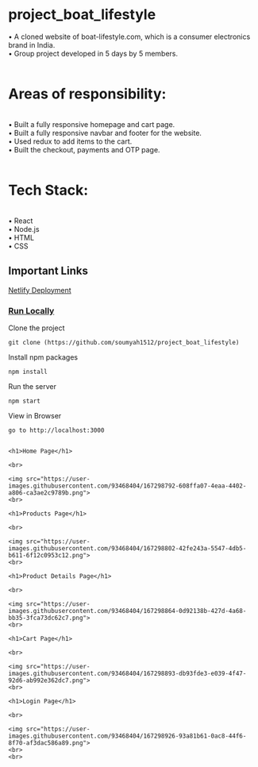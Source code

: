 # project_boat_lifestyle
• A cloned website of boat-lifestyle.com, which is a consumer electronics brand in India. <br>
• Group project developed in 5 days by 5 members.
<br>
<br>
<h1>Areas of responsibility:</h1><br>
• Built a fully responsive homepage and cart page. <br>
• Built a fully responsive navbar and footer for the website. <br>
• Used redux to add items to the cart. <br>
• Built the checkout, payments and OTP page.
<br>
<br>
<h1>Tech Stack:</h1> <br>
• React <br>
• Node.js <br>
• HTML <br>
• CSS <br>

## Important Links
<a href="https://tangerine-sunshine-7e926e.netlify.app/">Netlify Deployment</a>

### <u>Run Locally</u>

Clone the project

```
git clone (https://github.com/soumyah1512/project_boat_lifestyle)
```

Install npm packages

```
npm install
```

Run the server

```
npm start
```

View in Browser

```
go to http://localhost:3000


<h1>Home Page</h1>

<br>

<img src="https://user-images.githubusercontent.com/93468404/167298792-608ffa07-4eaa-4402-a806-ca3ae2c9789b.png">
<br>

<h1>Products Page</h1>

<br>

<img src="https://user-images.githubusercontent.com/93468404/167298802-42fe243a-5547-4db5-b611-6f12c0953c12.png">
<br>

<h1>Product Details Page</h1>

<br>

<img src="https://user-images.githubusercontent.com/93468404/167298864-0d92138b-427d-4a68-bb35-3fca73dc62c7.png">
<br>

<h1>Cart Page</h1>

<br>

<img src="https://user-images.githubusercontent.com/93468404/167298893-db93fde3-e039-4f47-92d6-ab992e362dc7.png">
<br>

<h1>Login Page</h1>

<br>

<img src="https://user-images.githubusercontent.com/93468404/167298926-93a81b61-0ac8-44f6-8f70-af3dac586a89.png">
<br>
<br>
